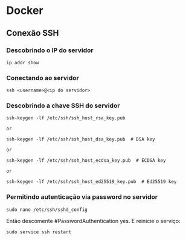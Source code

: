 # Docker

## Conexão SSH

### Descobrindo o IP do servidor

```
ip addr show
```

### Conectando ao servidor

```
ssh <username>@<ip do servidor>
```

### Descobrindo a chave SSH do servidor

```
ssh-keygen -lf /etc/ssh/ssh_host_rsa_key.pub

or 

ssh-keygen -lf /etc/ssh/ssh_host_dsa_key.pub  # DSA key

or 

ssh-keygen -lf /etc/ssh/ssh_host_ecdsa_key.pub  # ECDSA key

or

ssh-keygen -lf /etc/ssh/ssh_host_ed25519_key.pub  # Ed25519 key
```

### Permitindo autenticação via password no servidor

```
sudo nano /etc/ssh/sshd_config
```

Então descomente #PasswordAuthentication yes. E reinicie o serviço:

```
sudo service ssh restart
```



